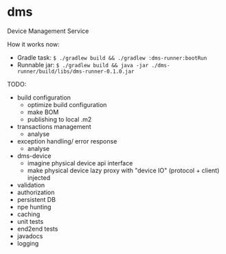 # dms
Device Management Service

How it works now:
* Gradle task:
`$ ./gradlew build && ./gradlew :dms-runner:bootRun`
* Runnable jar:
`$ ./gradlew build && java -jar ./dms-runner/build/libs/dms-runner-0.1.0.jar`

TODO:
* build configuration
    * optimize build configuration
    * make BOM
    * publishing to local .m2
* transactions management
    * analyse
* exception handling/ error response
    * analyse
* dms-device
    * imagine physical device api interface
    * make physical device lazy proxy with "device IO" (protocol + client) injected
* validation
* authorization
* persistent DB
* npe hunting
* caching
* unit tests
* end2end tests
* javadocs
* logging